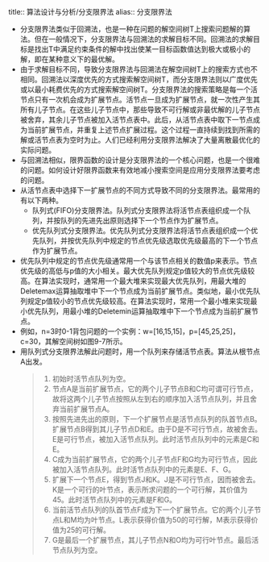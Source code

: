 title:: 算法设计与分析/分支限界法
alias:: 分支限界法

- 分支限界法类似于回溯法，也是一种在问题的解空间树T上搜索问题解的算法。但在一般情况下，分支限界法与回溯法的求解目标不同。回溯法的求解目标是找出T中满足约束条件的解中找出使某一目标函数值达到极大或极小的解，即在某种意义下的最优解。
- 由于求解目标不同，导致分支限界法与回溯法在解空间树T上的搜索方式也不相同。回溯法以深度优先的方式搜索解空间树T，而分支限界法则以广度优先或以最小耗费优先的方式搜索解空间树T。分支限界法的搜索策略是每一个活节点只有一次机会成为扩展节点。活节点一旦成为扩展节点，就一次性产生其所有儿子节点。在这些儿子节点中，那些导致不可行解或非最优解的儿子节点被舍弃，其余儿子节点被加入活节点表中。此后，从活节点表中取下一节点成为当前扩展节点，并重复上述节点扩展过程。这个过程一直持续到找到所需的解或活节点表为空时为止。人们已经利用分支限界法解决了大量离散最优化的实际问题。
- 与回溯法相似，限界函数的设计是分支限界法的一个核心问题，也是一个很难的问题。如何设计好限界函数来有效地减小搜索空间是应用分支限界法要考虑的问题。
- 从活节点表中选择下一扩展节点的不同方式导致不同的分支限界法。最常用的有以下两种。
	- 队列式(FIFO)分支限界法。队列式分支限界法将活节点表组织成一个队列，并按队列的先进先出原则选择下一个节点作为扩展节点。
	- 优先队列式分支限界法。优先队列式分支限界法将活节点表组织成一个优先队列，并按优先队列中规定的节点优先级选取优先级最高的下一个节点作为扩展节点。
- 优先队列中规定的节点优先级通常用一个与该节点相关的数值p来表示。节点优先级的高低与p值的大小相关。最大优先队列规定p值较大的节点优先级较高。在算法实现时，通常用一个最大堆来实现最大优先队列，用最大堆的Deletemax运算抽取堆中下一个节点成为当前扩展节点。类似地，最小优先队列规定p值较小的节点优先级较高。在算法实现时，常用一个最小堆来实现最小优先队列，用最小堆的Deletemin运算抽取堆中下一个节点成为当前扩展节点。
- 例如，n=3时0-1背包问题的一个实例：w=[16,15,15]，p=[45,25,25]，c=30，其解空间树如图9-7所示。
- 用队列式分支限界法解此问题时，用一个队列来存储活节点表。算法从根节点A出发。
  > 1. 初始时活节点队列为空。
  > 2. 节点A是当前扩展节点，它的两个儿子节点B和C均可谓可行节点，故将这两个儿子节点按照从左到右的顺序加入活节点队列，并且舍弃当前扩展节点A。
  > 3. 按照先进先出的原则，下一个扩展节点是活节点队列的队首节点B。扩展节点B得到其儿子节点D和E。由于D是不可行节点，故被舍去。E是可行节点，被加入活节点队列。此时活节点队列中的元素是C和E。
  > 4. C成为当前扩展节点，它的两个儿子节点F和G均为可行节点，因此被加入活节点队列。此时活节点队列中的元素是E、F、G。
  > 5. 扩展下一个节点E，得到节点J和K。J是不可行节点，因而被舍去。K是一个可行的叶节点，表示所求问题的一个可行解，其价值为45。此时活节点队列中的元素是F和G。
  > 6. 当前活节点队列的队首节点F成为下一个扩展节点。它的两个儿子节点L和M均为叶节点。L表示获得价值为50的可行解，M表示获得价值为25的可行解。
  > 7. G是最后一个扩展节点，其儿子节点N和O均为可行叶节点。最后活节点队列为空。